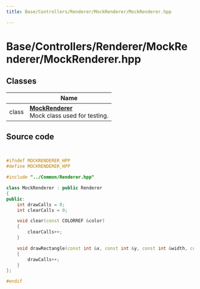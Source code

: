 ```yaml
---
title: Base/Controllers/Renderer/MockRenderer/MockRenderer.hpp

---
```


# Base/Controllers/Renderer/MockRenderer/MockRenderer.hpp



## Classes

|                | Name           |
| -------------- | -------------- |
| class | **[MockRenderer](Classes/class_mock_renderer.md)** <br>Mock class used for testing.  |




## Source code

```cpp


#ifndef MOCKRENDERER_HPP
#define MOCKRENDERER_HPP

#include "../Common/Renderer.hpp"

class MockRenderer : public Renderer
{
public:
    int drawCalls = 0;
    int clearCalls = 0;

    void clear(const COLORREF &color)
    {
        clearCalls++;
    }

    void drawRectangle(const int &x, const int &y, const int &width, const int &height, const COLORREF &color) override
    {
        drawCalls++;
    }
};

#endif
```
